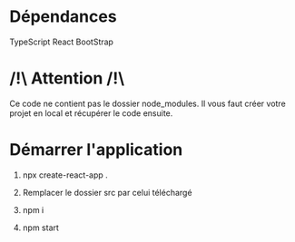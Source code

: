 # Dépendances
TypeScript
React BootStrap

# /!\ Attention /!\
Ce code ne contient pas le dossier node_modules. Il vous faut créer votre projet en local et récupérer le code ensuite.

# Démarrer l'application
1. npx create-react-app .

2. Remplacer le dossier src par celui téléchargé

3. npm i

4. npm start